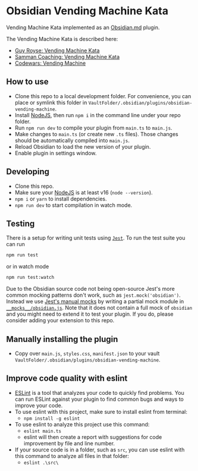 # Obsidian Vending Machine Kata

Vending Machine Kata implemented as an [Obsidian.md](https://obsidian.md/) plugin.

The Vending Machine Kata is described here:

- [Guy Royse: Vending Machine Kata](https://github.com/guyroyse/vending-machine-kata)
- [Samman Coaching: Vending Machine Kata](https://sammancoaching.org/kata_descriptions/vending_machine.html)
- [Codewars: Vending Machine](https://www.codewars.com/kata/586e6d4cb98de09e3800014f/train/javascript)

## How to use

- Clone this repo to a local development folder. For convenience, you can place or symlink this folder in `VaultFolder/.obsidian/plugins/obsidian-vending-machine`.
- Install [NodeJS](https://nodejs.org/), then run `npm i` in the command line under your repo folder.
- Run `npm run dev` to compile your plugin from `main.ts` to `main.js`.
- Make changes to `main.ts` (or create new `.ts` files). Those changes should be automatically compiled into `main.js`.
- Reload Obsidian to load the new version of your plugin.
- Enable plugin in settings window.

## Developing

- Clone this repo.
- Make sure your [NodeJS](https://nodejs.org/) is at least v16 (`node --version`).
- `npm i` or `yarn` to install dependencies.
- `npm run dev` to start compilation in watch mode.

## Testing

There is a setup for writing unit tests using [`Jest`](https://jestjs.io/). To run the test suite you can run

```BASH
npm run test
```

or in watch mode

```BASH
npm run test:watch
```

Due to the Obsidian source code not being open-source Jest's more common mocking patterns don't work, such as `jest.mock('obsidian')`. Instead we use [Jest's manual mocks](https://jestjs.io/docs/manual-mocks) by writing a partial mock module in [`__mocks__/obsidian.js`](./__mocks__/obsidian.js). Note that it does not contain a full mock of `obsidian` and you might need to extend it to test your plugin. If you do, please consider adding your extension to this repo.

## Manually installing the plugin

- Copy over `main.js`, `styles.css`, `manifest.json` to your vault `VaultFolder/.obsidian/plugins/obsidian-vending-machine`.

## Improve code quality with eslint

- [ESLint](https://eslint.org/) is a tool that analyzes your code to quickly find problems. You can run ESLint against your plugin to find common bugs and ways to improve your code.
- To use eslint with this project, make sure to install eslint from terminal:
  - `npm install -g eslint`
- To use eslint to analyze this project use this command:
  - `eslint main.ts`
  - eslint will then create a report with suggestions for code improvement by file and line number.
- If your source code is in a folder, such as `src`, you can use eslint with this command to analyze all files in that folder:
  - `eslint .\src\`
